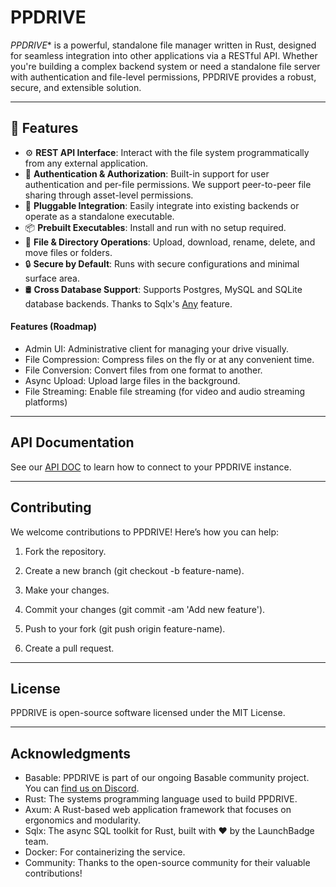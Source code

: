 # PPDRIVE

*PPDRIVE** is a powerful, standalone file manager written in Rust, designed for seamless integration into other applications via a RESTful API. Whether you're building a complex backend system or need a standalone file server with authentication and file-level permissions, PPDRIVE provides a robust, secure, and extensible solution.

---

## 🚀 Features

- ⚙️ **REST API Interface**: Interact with the file system programmatically from any external application.
- 🔐 **Authentication & Authorization**: Built-in support for user authentication and per-file permissions. We support peer-to-peer file sharing through asset-level permissions.
- 🧩 **Pluggable Integration**: Easily integrate into existing backends or operate as a standalone executable.
- 📦 **Prebuilt Executables**: Install and run with no setup required.
- 🧾 **File & Directory Operations**: Upload, download, rename, delete, and move files or folders.
- 🔒 **Secure by Default**: Runs with secure configurations and minimal surface area.
- 🛢 **Cross Database Support**: Supports Postgres, MySQL and SQLite database backends. Thanks to Sqlx's [Any](https://docs.rs/sqlx/latest/sqlx/any/index.html) feature.

#### Features (Roadmap)
- Admin UI: Administrative client for managing your drive visually.
- File Compression: Compress files on the fly or at any convenient time.
- File Conversion: Convert files from one format to another.
- Async Upload: Upload large files in the background.
- File Streaming: Enable file streaming (for video and audio streaming platforms)

---

## API Documentation
See our [API DOC](https://prodbyola.github.io/ppdrive/) to learn how to connect to your PPDRIVE instance.

---

## Contributing
We welcome contributions to PPDRIVE! Here’s how you can help:

1. Fork the repository.

2. Create a new branch (git checkout -b feature-name).

3. Make your changes.

4. Commit your changes (git commit -am 'Add new feature').

5. Push to your fork (git push origin feature-name).

6. Create a pull request.

---

## License
PPDRIVE is open-source software licensed under the MIT License.

---

## Acknowledgments
- Basable: PPDRIVE is part of our ongoing Basable community project. You can [find us on Discord](https://discord.gg/BeVPFS7wkp).
- Rust: The systems programming language used to build PPDRIVE.
- Axum: A Rust-based web application framework that focuses on ergonomics and modularity.
- Sqlx: The async SQL toolkit for Rust, built with ❤️ by the LaunchBadge team.
- Docker: For containerizing the service.
- Community: Thanks to the open-source community for their valuable contributions!

